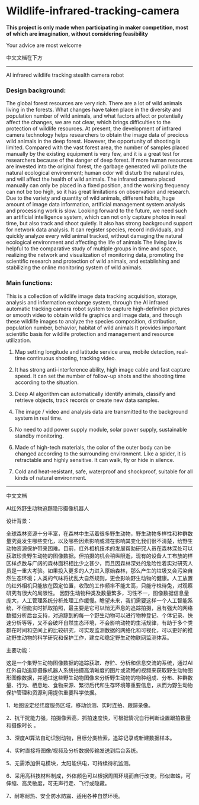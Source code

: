 # Wildlife-infrared-tracking-camera

**This project is only made when participating in maker competition, most of which are imagination, without considering feasibility**

Your advice are most welcome

中文文档在下方

--------------------

AI infrared wildlife tracking stealth camera robot

### Design background:

The global forest resources are very rich. There are a lot of wild animals living in the forests. What changes have taken place in the diversity and population number of wild animals, and what factors affect or potentially affect the changes, we are not clear, which brings difficulties to the protection of wildlife resources. At present, the development of infrared camera technology helps researchers to obtain the image data of precious wild animals in the deep forest. However, the opportunity of shooting is limited. Compared with the vast forest area, the number of samples placed manually by the existing equipment is very few, and it is a great test for researchers because of the danger of deep forest. If more human resources are invested into the original forest, the garbage generated will pollute the natural ecological environment; human odor will disturb the natural rules, and will affect the health of wild animals. The infrared camera placed manually can only be placed in a fixed position, and the working frequency can not be too high, so it has great limitations on observation and research. Due to the variety and quantity of wild animals, different habits, huge amount of image data information, artificial management system analysis and processing work is slow. Looking forward to the future, we need such an artificial intelligence system, which can not only capture photos in real time, but also track and shoot quietly. It also has strong background support for network data analysis. It can register species, record individuals, and quickly analyze every wild animal tracked, without damaging the natural ecological environment and affecting the life of animals The living law is helpful to the comparative study of multiple groups in time and space, realizing the network and visualization of monitoring data, promoting the scientific research and protection of wild animals, and establishing and stabilizing the online monitoring system of wild animals.

### Main functions:

This is a collection of wildlife image data tracking acquisition, storage, analysis and information exchange system, through the AI infrared automatic tracking camera robot system to capture high-definition pictures or smooth video to obtain wildlife graphics and image data, and through these wildlife images to analyze the species composition, distribution, population number, behavior, habitat of wild animals It provides important scientific basis for wildlife protection and management and resource utilization.

1.  Map setting longitude and latitude service area, mobile detection, real-time continuous shooting, tracking video.

2.  It has strong anti-interference ability, high image cable and fast capture speed. It can set the number of follow-up shots and the shooting time according to the situation.

3.  Deep AI algorithm can automatically identify animals, classify and retrieve objects, track records or create new data samples.

4.  The image / video and analysis data are transmitted to the background system in real time.

5.  No need to add power supply module, solar power supply, sustainable standby monitoring.

6.  Made of high-tech materials, the color of the outer body can be changed according to the surrounding environment. Like a spider, it is retractable and highly sensitive. It can walk, fly or hide in silence.

7.  Cold and heat-resistant, safe, waterproof and shockproof, suitable for all kinds of natural environment.

-----------------------
中文文档

AI红外野生动物追踪隐形摄像机器人

设计背景：

全球森林资源十分丰富，在森林中生活着很多野生动物，野生动物多样性和种群数量究竟发生哪些变化，以及哪些因素影响或潜在影响其变化我们很不清楚，给野生动物资源保护带来困难。目前，红外相机技术的发展帮助研究人员在森林深处可以获取珍贵野生动物的图像数据。但拍摄的机会稍纵限逝，现有的设备人工布放的样区样点数与广阔的森林面积相比少之甚少，而且因森林深处的危险性着实对研究人员是一重大考验。如果投入更多的人力进入原始森林，那么产生的垃圾又会污染自然生态环境；人类的气味将扰乱大自然规则，更会影响野生动物的健康。人工放置的红外相机只能放在固定位置，收取的工作频率不能太高，只能守株待兔，对观察研究有很大的局限性。 因野生动物种类及数量繁多，习性不一，图像数据信息量庞大，人工管理系统分析处理工作缓慢。瞻望未来，我们需要这样一个人工智能系统，不但能实时抓取拍照，最主要是它可以悄无声息的追踪拍摄，且有强大的网络数据分析后台支持，对追踪到的每一个野生动物可以进行物种登记、个体记录、快速分析等等，又不会破坏自然生态环境，不会影响动物的生活规律，有助于多个类群在时间和空间上的比较研究，可实现监测数据的网络化和可视化，可以更好的推动野生动物的科学研究和保护工作，建立和稳定野生动物联网监测体系。




主要功能：

这是一个集野生动物图像数据的追踪获取、存贮、分析和信息交流的系统，通过AI红外自动追踪摄像机器人系统拍摄高清晰度的图片或流畅的视频来获取野生动物图形图像数据，并通过这些野生动物图像来分析野生动物的物种组成、分布、种群数量、行为、栖息地、食物来源、繁衍后代和生存环境等重要信息，从而为野生动物保护管理和资源利用提供重要科学依据。

1、地图设定经纬度服务区域，移动侦测、实时连拍、跟踪录像。

2、抗干扰能力强，拍摄像索高，抓拍速度快，可根据情况自行判断设置跟拍数量和摄像时长 。

3、深度AI算法自动识别动物，目标分类检索，追踪记录或新建数据样本。

4、实时直接将图像/视频及分析数据传输发送到后台系统。

5、无需添加供电模块，太阳能供电，可持续待机监测。

6、采用高科技材料制成，外体颜色可以根据周围环境而自行改变。形似蜘蛛，可伸缩、高灵敏度，可无声行走、飞行或隐藏。

7、耐寒耐热、安全防水防震、适用各种自然环境。




